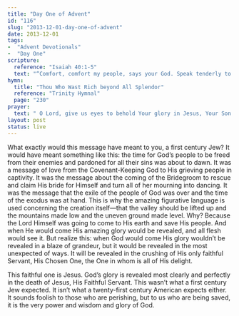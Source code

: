```yaml
---
title: "Day One of Advent"
id: "116"
slug: "2013-12-01-day-one-of-advent"
date: 2013-12-01
tags: 
-  "Advent Devotionals"
-  "Day One"
scripture: 
  reference: "Isaiah 40:1-5"
  text: "“Comfort, comfort my people, says your God. Speak tenderly to Jerusalem, and cry to her that her warfare is ended, that her iniquity is pardoned, that she has received from the Lord’s hand double for all her sins. A voice cries: In the wilderness prepare the way of the Lord; make straight in the desert a highway for our God. Every valley shall be lifted up, and every mountain and hill be made low; the uneven ground shall become level, and the rough places a plain. And the glory of the Lord shall be revealed, and all flesh shall see it together, for the mouth of the Lord has spoken.”"
hymn: 
  title: "Thou Who Wast Rich beyond All Splendor"
  reference: "Trinity Hymnal"
  page: "230"
prayer: 
  text: " O Lord, give us eyes to behold Your glory in Jesus, Your Son. Amen."
layout: post
status: live
---
```


What exactly would this message have meant to you, a first century Jew? It would have meant something like this: the time for God’s people to be freed from their enemies and pardoned for all their sins was about to dawn. It was a message of love from the Covenant-Keeping God to His grieving people in captivity. It was the message about the coming of the Bridegroom to rescue and claim His bride for Himself and turn all of her mourning into dancing. It was the message that the exile of the people of God was over and the time of the exodus was at hand. This is why the amazing figurative language is used concerning the creation itself—that the valley should be lifted up and the mountains made low and the uneven ground made level. Why? Because the Lord Himself was going to come to His earth and save His people. And when He would come His amazing glory would be revealed, and all flesh would see it. But realize this: when God would come His glory wouldn’t be revealed in a blaze of grandeur, but it would be revealed in the most unexpected of ways. It will be revealed in the crushing of His only faithful Servant, His Chosen One, the One in whom is all of His delight.

This faithful one is Jesus. God’s glory is revealed most clearly and perfectly in the death of Jesus, His Faithful Servant. This wasn’t what a first century Jew expected. It isn’t what a twenty-first century American expects either. It sounds foolish to those who are perishing, but to us who are being saved, it is the very power and wisdom and glory of God.

